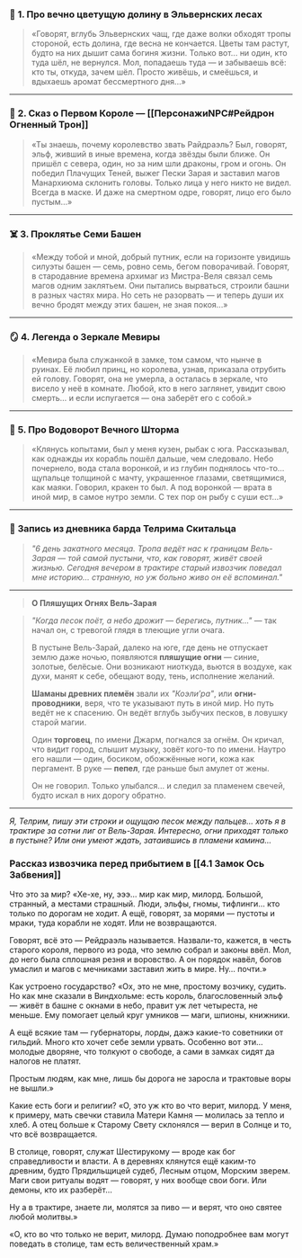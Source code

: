 ### 🐴 **1. Про вечно цветущую долину в Эльвернских лесах**

> «Говорят, вглубь Эльвернских чащ, где даже волки обходят тропы стороной, есть долина, где весна не кончается. Цветы там растут, будто на них дышит сама богиня жизни. Только вот... ни один, кто туда шёл, не вернулся. Мол, попадаешь туда — и забываешь всё: кто ты, откуда, зачем шёл. Просто живёшь, и смеёшься, и вдыхаешь аромат бессмертного дня...»

---

### 👑 **2. Сказ о Первом Короле — [[ПерсонажиNPC#Рейдрон Огненный Трон]]**

> «Ты знаешь, почему королевство звать Райдраэль? Был, говорят, эльф, живший в иные времена, когда звёзды были ближе. Он пришёл с севера, один, но за ним шли драконы, гром и огонь. Он победил Плачущих Теней, выжег Пески Зарая и заставил магов Манархиюма склонить головы. Только лица у него никто не видел. Всегда в маске. И даже на смертном одре, говорят, лицо его было пустым…»

---

### ☠️ **3. Проклятье Семи Башен**

> «Между тобой и мной, добрый путник, если на горизонте увидишь силуэты башен — семь, ровно семь, бегом поворачивай. Говорят, в стародавние времена архимаг из Мистра-Веля связал семь магов одним заклятьем. Они пытались вырваться, строили башни в разных частях мира. Но сеть не разорвать — и теперь души их вечно бродят между этих башен, не зная покоя...»

---

### 🪞 **4. Легенда о Зеркале Мевиры**

> «Мевира была служанкой в замке, том самом, что нынче в руинах. Её любил принц, но королева, узнав, приказала отрубить ей голову. Говорят, она не умерла, а осталась в зеркале, что висело у неё в комнате. Любой, кто в него заглянет, увидит свою смерть… и если испугается — она заберёт его с собой.»

---

### 🌊 **5. Про Водоворот Вечного Шторма**

> «Клянусь копытами, был у меня кузен, рыбак с юга. Рассказывал, как однажды их корабль пошёл дальше, чем следовало. Небо почернело, вода стала воронкой, и из глубин поднялось что-то… щупальце толщиной с мачту, украшенное глазами, светящимися, как маяки. Говорил, кракен то был. А под воронкой — врата в иной мир, в самое нутро земли. С тех пор он рыбу с суши ест…»

---

### 📜 **Запись из дневника барда Телрима Скитальца**

> _"6 день закатного месяца. Тропа ведёт нас к границам Вель-Зарая — той самой пустыни, что, как говорят, живёт своей жизнью. Сегодня вечером в трактире старый извозчик поведал мне историю... странную, но уж больно живо он её вспоминал."_

---

> **О Пляшущих Огнях Вель-Зарая**

> _"Когда песок поёт, а небо дрожит — берегись, путник..."_ — так начал он, с тревогой глядя в тлеющие угли очага.
> 
> В пустыне Вель-Зарай, далеко на юге, где день не отпускает землю даже ночью, появляются **пляшущие огни** — синие, золотые, белёсые. Они возникают ниоткуда, вьются в воздухе, как духи, манят к себе, обещают воду, тень, исполнение желаний.
> 
> **Шаманы древних племён** звали их _"Коэли’ра"_, или **огни-проводники**, веря, что те указывают путь в иной мир. Но путь ведёт не к спасению. Он ведёт вглубь зыбучих песков, в ловушку старой магии.
> 
> Один **торговец**, по имени Джарм, погнался за огнём. Он кричал, что видит город, слышит музыку, зовёт кого-то по имени. Наутро его нашли — один, босиком, обожжённые ноги, кожа как пергамент. В руке — **пепел**, где раньше был амулет от жены.
> 
> Он не говорил. Только улыбался... и следил за пламенем свечей, будто искал в них дорогу обратно.

---

_Я, Телрим, пишу эти строки и ощущаю песок между пальцев... хоть я в трактире за сотни лиг от Вель-Зарая. Интересно, огни приходят только в пустыне? Или они умеют ждать, затаившись в пламени камина..._


### **Рассказ извозчика перед прибытием в [[4.1 Замок Ось Забвения]]**
Что это за мир?
«Хе-хе, ну, эээ… мир как мир, милорд. Большой, странный, а местами страшный. Люди, эльфы, гномы, тифлинги… кто только по дорогам не ходит. А ещё, говорят, за морями — пустоты и мраки, туда корабли не ходят. Или не возвращаются.

Говорят, всё это — Рейдраэль называется. Назвали-то, кажется, в честь старого короля, первого из рода, что землю собрал и законы ввёл. Мол, до него была сплошная резня и воровство. А он порядок навёл, богов умаслил и магов с мечниками заставил жить в мире. Ну… почти.»

Как устроено государство?
«Ох, это не мне, простому возчику, судить. Но как мне сказали в Виндхольме: есть король, благословенный эльф — живёт в башне с окнами в небо, правит уж лет четыреста, не меньше. Ему помогает целый круг умников — маги, шпионы, книжники.

А ещё всякие там — губернаторы, лорды, дажэ какие-то советники от гильдий. Много кто хочет себе земли урвать. Особенно вот эти... молодые дворяне, что толкуют о свободе, а сами в замках сидят да налогов не платят.

Простым людям, как мне, лишь бы дорога не заросла и трактовые воры не вышли.»

Какие есть боги и религии?
«О, это уж кто во что верит, милорд. У меня, к примеру, мать свечки ставила Матери Камня — молилась за тепло и хлеб. А отец больше к Старому Свету склонялся — верил в Солнце и то, что всё возвращается.

В столице, говорят, служат Шестирукому — вроде как бог справедливости и власти. А в деревнях клянутся ещё каким-то древним, будто Прядильщицей судеб, Лесным отцом, Морским зверем. Маги свои ритуалы водят — говорят, у них вообще свои боги. Или демоны, кто их разберёт…

Ну а в трактире, знаете ли, молятся за пиво — и верят, что оно святее любой молитвы.»

«О, кто во что только не верит, милорд. Думаю поподробнее вам могут поведать в столице, там есть величественный храм.»
